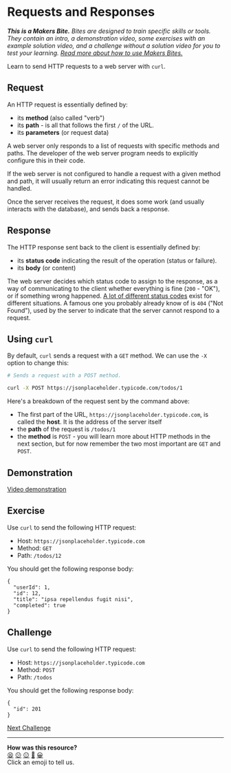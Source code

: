 # Requests and Responses

_**This is a Makers Bite.** Bites are designed to train specific skills or
tools. They contain an intro, a demonstration video, some exercises with an
example solution video, and a challenge without a solution video for you to test
your learning. [Read more about how to use Makers
Bites.](https://github.com/makersacademy/course/blob/main/labels/bites.md)_

Learn to send HTTP requests to a web server with `curl`.

## Request

An HTTP request is essentially defined by:
  * its **method** (also called "verb")
  * its **path** - is all that follows the first `/` of the URL.
  * its **parameters** (or request data)

A web server only responds to a list of requests with specific methods and paths. The developer of the web server program needs to explicitly configure this in their code.

If the web server is not configured to handle a request with a given method and path, it will usually return an error indicating this request cannot be handled.

Once the server receives the request, it does some work (and usually interacts with the database), and sends back a response.

## Response

The HTTP response sent back to the client is essentially defined by:
  * its **status code** indicating the result of the operation (status or failure).
  * its **body** (or content)

The web server decides which status code to assign to the response, as a way of communicating to the client whether everything is fine (`200` - "OK"), or if something wrong happened. [A lot of different status codes](https://developer.mozilla.org/en-US/docs/Web/HTTP/Status) exist for different situations. A famous one you probably already know of is `404` ("Not Found"), used by the server to indicate that the server cannot respond to a request.

## Using `curl`

By default, `curl` sends a request with a `GET` method. We can use the `-X` option to change this:

```bash
# Sends a request with a POST method.

curl -X POST https://jsonplaceholder.typicode.com/todos/1
```

Here's a breakdown of the request sent by the command above:
  * The first part of the URL, `https://jsonplaceholder.typicode.com`, is called the **host**. It is the address of the server itself
  * the **path** of the request is `/todos/1`
  * the **method** is `POST` - you will learn more about HTTP methods in the next section, but for now remember the two most important are `GET` and `POST`.

## Demonstration

[Video demonstration](https://www.youtube.com/watch?v=KBLWw-0HbpU&t=646s)

## Exercise

Use `curl` to send the following HTTP request:
  * Host: `https://jsonplaceholder.typicode.com`
  * Method: `GET`
  * Path: `/todos/12`

You should get the following response body:
```
{
  "userId": 1,
  "id": 12,
  "title": "ipsa repellendus fugit nisi",
  "completed": true
}
```

<!-- OMITTED -->

## Challenge

Use `curl` to send the following HTTP request:
  * Host: `https://jsonplaceholder.typicode.com`
  * Method: `POST`
  * Path: `/todos`

You should get the following response body:
```
{
  "id": 201
}
```


[Next Challenge](03_request_parameters.md)

<!-- BEGIN GENERATED SECTION DO NOT EDIT -->

---

**How was this resource?**  
[😫](https://airtable.com/shrUJ3t7KLMqVRFKR?prefill_Repository=makersacademy%2Fweb-applications&prefill_File=http_bites%2F02_requests_and_responses.md&prefill_Sentiment=😫) [😕](https://airtable.com/shrUJ3t7KLMqVRFKR?prefill_Repository=makersacademy%2Fweb-applications&prefill_File=http_bites%2F02_requests_and_responses.md&prefill_Sentiment=😕) [😐](https://airtable.com/shrUJ3t7KLMqVRFKR?prefill_Repository=makersacademy%2Fweb-applications&prefill_File=http_bites%2F02_requests_and_responses.md&prefill_Sentiment=😐) [🙂](https://airtable.com/shrUJ3t7KLMqVRFKR?prefill_Repository=makersacademy%2Fweb-applications&prefill_File=http_bites%2F02_requests_and_responses.md&prefill_Sentiment=🙂) [😀](https://airtable.com/shrUJ3t7KLMqVRFKR?prefill_Repository=makersacademy%2Fweb-applications&prefill_File=http_bites%2F02_requests_and_responses.md&prefill_Sentiment=😀)  
Click an emoji to tell us.

<!-- END GENERATED SECTION DO NOT EDIT -->